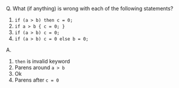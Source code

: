 Q. What (if anything) is wrong with each of the following statements?

1. `if (a > b) then c = 0;`
2. `if a > b { c = 0; }`
3. `if (a > b) c = 0;`
4. `if (a > b) c = 0 else b = 0;`

A.

1. `then` is invalid keyword
2. Parens around `a > b`
3. Ok
4. Parens after `c = 0`